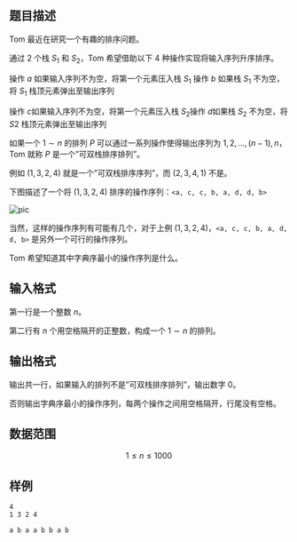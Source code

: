 ## 题目描述

Tom 最近在研究一个有趣的排序问题。

通过 $2$ 个栈 $S_1$ 和 $S_2$，Tom 希望借助以下 $4$ 种操作实现将输入序列升序排序。

操作 $a$ 如果输入序列不为空，将第一个元素压入栈 $S_1$ 操作 $b$ 如果栈 $S_1$ 不为空，将 $S_1$ 栈顶元素弹出至输出序列

操作 $c$如果输入序列不为空，将第一个元素压入栈 $S_2$操作 $d$如果栈 $S_2$ 不为空，将 $S2$ 栈顶元素弹出至输出序列

如果一个 $1∼n$ 的排列 $P$ 可以通过一系列操作使得输出序列为 $1,2,...,(n−1),n$，Tom 就称 $P$ 是一个”可双栈排序排列”。

例如 $(1,3,2,4)$ 就是一个”可双栈排序序列”，而 $(2,3,4,1)$ 不是。

下图描述了一个将 $(1,3,2,4)$ 排序的操作序列：`<a, c, c, b, a, d, d, b>`

![pic](file://p.png)

当然，这样的操作序列有可能有几个，对于上例 $(1,3,2,4)$，`<a, c, c, b, a, d, d, b>` 是另外一个可行的操作序列。

Tom 希望知道其中字典序最小的操作序列是什么。

## 输入格式

第一行是一个整数 $n$。

第二行有 $n$ 个用空格隔开的正整数，构成一个 $1∼n$ 的排列。

## 输出格式

输出共一行，如果输入的排列不是”可双栈排序排列”，输出数字 $0$。

否则输出字典序最小的操作序列，每两个操作之间用空格隔开，行尾没有空格。

## 数据范围

$$1 \leq n \leq 1000$$

## 样例

```input1
4
1 3 2 4
```

```output1
a b a a b b a b
```

